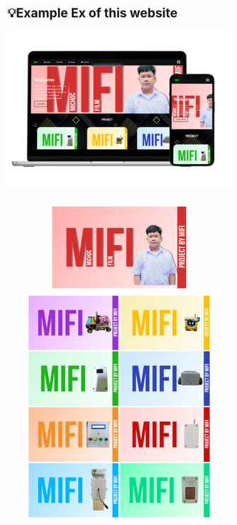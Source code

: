 # 💡Example Ex of this website

<p align="center">
   <img src="Ex of this website.png">
</p>

#  
<p align="center">
   <img src="Untitled-5.png" width="60%">
</p>
<p align="center">
   <img src="Untitled-6.png" width="40%">
   <img src="Untitled-2.png" width="40%">
   <img src="Untitled-3.png" width="40%">
   <img src="Untitled-4.png" width="40%">
   <img src="Untitled-7.png" width="40%">
   <img src="Untitled-1.png" width="40%">
   <img src="Untitled-9.png" width="40%">
   <img src="Untitled-10.png" width="40%">
</p>

